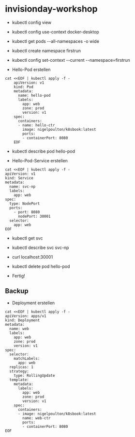 # invisionday-workshop

* kubectl config view

* kubectl config use-context docker-desktop

* kubectl get pods --all-namespaces  -o wide

* kubectl create namespace firstrun

* kubectl config set-context --current --namespace=firstrun

* Hello-Pod erstellen
```
cat <<EOF | kubectl apply -f -
	apiVersion: v1
	kind: Pod
	metadata:
	  name: hello-pod
	  labels:
		app: web
		zone: prod
		version: v1
	spec:
	  containers:
	  - name: hello-ctr
		image: nigelpoulton/k8sbook:latest
		ports:
		- containerPort: 8080
	EOF
```
* kubectl describe pod hello-pod

* Hello-Pod-Service erstellen
```
cat <<EOF | kubectl apply -f -
apiVersion: v1
kind: Service
metadata:
  name: svc-np
  labels:
    app: web
spec:
  type: NodePort
  ports:
    - port: 8080
      nodePort: 30001
  selector:
    app: web
EOF
```
* kubectl get svc

* kubectl describe svc svc-np

* curl localhost:30001

* kubectl delete pod hello-pod

* Fertig!

## Backup

* Deployment erstellen
```
cat <<EOF | kubectl apply -f -
apiVersion: apps/v1
kind: Deployment
metadata:
  name: web
  labels:
    app: web
    zone: prod
    version: v1
spec:
  selector:
    matchLabels:
      app: web
  replicas: 1
  strategy:
    type: RollingUpdate
  template:
    metadata:
      labels:
        app: web
        zone: prod
        version: v1
    spec:
      containers:
      - image: nigelpoulton/k8sbook:latest
        name: web-ctr
        ports:
        - containerPort: 8080
EOF
```
